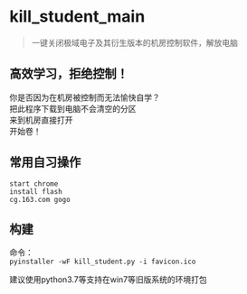 # kill_student_main

>一键关闭极域电子及其衍生版本的机房控制软件，解放电脑  

## 高效学习，拒绝控制！
你是否因为在机房被控制而无法愉快自学？  
把此程序下载到电脑不会清空的分区  
来到机房直接打开  
开始卷！  

## 常用自习操作
`start chrome`  
`install flash `  
`cg.163.com gogo`  

## 构建
命令：  
`pyinstaller -wF kill_student.py -i favicon.ico`  

建议使用python3.7等支持在win7等旧版系统的环境打包  
